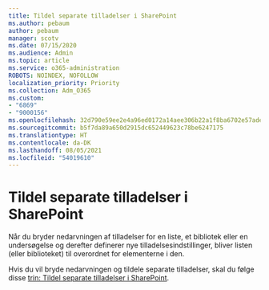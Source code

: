 ```yaml
---
title: Tildel separate tilladelser i SharePoint
ms.author: pebaum
author: pebaum
manager: scotv
ms.date: 07/15/2020
ms.audience: Admin
ms.topic: article
ms.service: o365-administration
ROBOTS: NOINDEX, NOFOLLOW
localization_priority: Priority
ms.collection: Adm_O365
ms.custom:
- "6869"
- "9000156"
ms.openlocfilehash: 32d790e59ee2e4a96ed0172a14aee306b22a1f8ba6702e57ade5357a69b46803
ms.sourcegitcommit: b5f7da89a650d2915dc652449623c78be6247175
ms.translationtype: HT
ms.contentlocale: da-DK
ms.lasthandoff: 08/05/2021
ms.locfileid: "54019610"
---
```

# <a name="assign-unique-permissions-in-sharepoint"></a>Tildel separate tilladelser i SharePoint

Når du bryder nedarvningen af tilladelser for en liste, et bibliotek eller en undersøgelse og derefter definerer nye tilladelsesindstillinger, bliver listen (eller biblioteket) til overordnet for elementerne i den.  

Hvis du vil bryde nedarvningen og tildele separate tilladelser, skal du følge disse [trin: Tildel separate tilladelser i SharePoint](https://support.microsoft.com/office/customize-permissions-for-a-sharepoint-list-or-library-02d770f3-59eb-4910-a608-5f84cc297782#bkmk_break).
